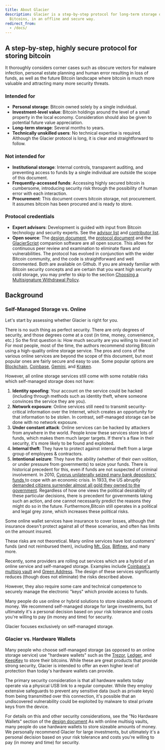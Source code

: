 ```yaml
---
title: About Glacier
description: Glacier is a step-by-step protocol for long-term storage of
  Bitcoins, in an offline and secure way.
redirect_from:
  - /docs/
---
```


## A step-by-step, highly secure protocol for storing bitcoin

It thoroughly considers corner cases such as obscure vectors for malware 
infection, personal estate planning and human error resulting in loss of funds, as 
well as the future Bitcoin landscape where bitcoin is much more valuable and 
attracting many more security threats.

### Intended for

* **Personal storage**: Bitcoin owned solely by a single individual.
* **Investment-level value**: Bitcoin holdings around the level of a small
property in the local economy. Consideration should also be given to potential
future value appreciation.
* **Long-term storage**: Several months to years.
* **Technically unskilled users**: No technical expertise is required. Although
the Glacier protocol is long, it is clear and straightforward to follow.

### Not intended for

* **Institutional storage**: Internal controls, transparent auditing, and 
preventing access to funds by a single individual are outside the scope of this 
document.
* **Frequently-accessed funds**: Accessing highly secured bitcoin is cumbersome, 
introducing security risk through the possibility of human error with each 
interaction.
* **Procurement**: This document covers bitcoin storage, not procurement. It assumes
bitcoin has been procured and is ready to store.

### Protocol credentials

* **Expert advisors**: Development is guided with input from Bitcoin technology and 
security experts. See the [advisor list](https://glacierprotocol.org/contributors/) and [contributor list](/docs/contribute/acknowledgments/).
* **Open source**: The [design document](/docs/design-doc/overview), the [protocol document](https://github.com/GlacierProtocol/glacierprotocol.github.io) 
and the [GlacierScript](https://github.com/GlacierProtocol/GlacierProtocol) companion
software are all open source. This allows for continuous peer review and
examination to eliminate flaws and vulnerabilities. The protocol has evolved in 
conjunction with the wider Bitcoin community, and the code is straightforward and 
well commented. Both are available on Github.
If you are already familiar with Bitcoin security concepts and are certain that
you want high security cold storage, you may prefer to skip to the section
[Choosing a Multisignature Withdrawal Policy](/docs/overview/multi-signature-security#choosing-a-multisignature-withdrawal-policy).

## Background

### Self-Managed Storage vs. Online

Let's start by assessing whether Glacier is right for you.

There is no such thing as perfect security. There are only degrees of security,
and those degrees come at a cost (in time, money, convenience, etc.) So the
first question is: How much security are you willing to invest in?
For most people, most of the time, the authors recommend storing Bitcoin using a
high-quality online storage service. The pros and cons of the various online
services are beyond the scope of this document, but most popular ones are fairly
secure and easy to use. Some popular options are
[Blockchain](https://blockchain.info/),
[Coinbase](https://www.coinbase.com/),
[Gemini](https://gemini.com/),
and [Kraken](https://www.kraken.com/).

However, all online storage services still come with some notable risks
which self-managed storage does not have:

1. **Identity spoofing**: Your account on the service could be hacked (including
through methods such as identity theft, where someone convinces the service they
are you).
2. **Network exposure**: Online services still need to transmit security-critical
information over the Internet, which creates an opportunity for that information
to be stolen. In contrast, self-managed storage can be done with no network
exposure.
3. **Under constant attack**: Online services can be hacked by attackers from
anywhere in the world. People know these services store lots of funds, which
makes them much larger targets. If there's a flaw in their security, it's more
likely to be found and exploited.
4. **Internal theft**: They have to protect against internal theft from a large
group of employees & contractors.
5. **Intentional seizure**: They have the ability (whether of their own volition,
or under pressure from governments) to seize your funds.
There is historical precedent for this, even if funds are not suspected of
criminal involvement. In 2010,
[Cyprus unilaterally seized many bank depositors' funds ](https://www.theguardian.com/world/2013/mar/25/cyprus-bailout-deal-eu-closes-bank)
to cope with an economic crisis. In 1933, the US abruptly
[demanded citizens surrender almost all gold they owned to the government](https://en.wikipedia.org/wiki/Executive_Order_6102).
Regardless of how one views the political desirability of these particular
decisions, there is precedent for governments taking such an action, and one
cannot necessarily predict the reasons they might do so in the future.
Furthermore,Bitcoin still operates in a political and legal grey zone, which
increases these political risks.

Some online wallet services have insurance to cover losses, although that
insurance doesn't protect against all of these scenarios, and often has limits
on the amount insured.

These risks are not theoretical. Many online services have lost customers' funds
(and not reimbursed them), including
[Mt. Gox](https://www.bloomberg.com/news/articles/2014-02-28/mt-gox-exchange-files-for-bankruptcy),
[Bitfinex](http://www.bbc.com/news/technology-37009319),
and many more.

Recently, some providers are rolling out services which are a hybrid
of an online service and self-managed storage. Examples include
[Coinbase's multisig vault](https://www.coinbase.com/vault)
and [Green Address](https://greenaddress.it/en/).
The design of these services
significantly reduces (though does not eliminate) the risks described above.

However, they also require some care and technical competence to securely
manage the electronic "keys" which provide access to funds.

Many people do use online or hybrid solutions to store sizeable amounts of
money. We recommend self-managed storage for large investments, but ultimately
it's a personal decision based on your risk tolerance and costs you're willing
to pay (in money and time) for security.

Glacier focuses exclusively on self-managed storage.

### Glacier vs. Hardware Wallets

Many people who choose
self-managed storage (as opposed to an online storage service) use "hardware
wallets" such as the
[Trezor](https://trezor.io/),
[Ledger](https://www.ledgerwallet.com/),
and [KeepKey](https://www.keepkey.com/)
to store their bitcoins. While these are great products that provide strong security,
Glacier is intended to offer an even higher level of protection than today's
hardware wallets can provide.

The primary security consideration is that
all hardware wallets today operate via a physical USB link to a regular
computer. While they employ extensive safeguards to prevent any sensitive
data (such as private keys) from being transmitted over this connection,
it's possible that an undiscovered vulnerability could be exploited by
malware to steal private keys from the device.

For details on this and other security considerations, see the
"No Hardware Wallets" section of the [design document](/docs/design-doc/overview)
As with online multisig
vaults, many people do use hardware wallets to store sizeable amounts of
money. We personally recommend Glacier for large investments, but ultimately
it's a personal decision based on your risk tolerance and costs you're
willing to pay (in money and time) for security.
